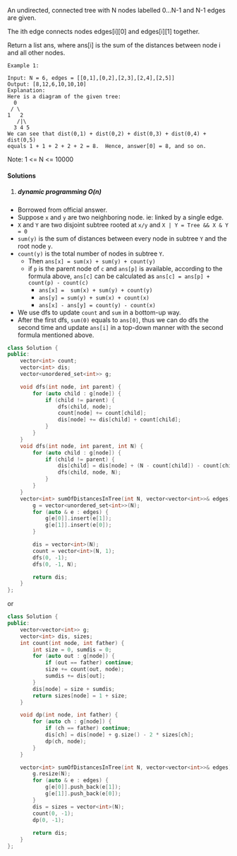 An undirected, connected tree with N nodes labelled 0...N-1 and N-1 edges are given.

The ith edge connects nodes edges[i][0] and edges[i][1] together.

Return a list ans, where ans[i] is the sum of the distances between node i and all other nodes.

```
Example 1:

Input: N = 6, edges = [[0,1],[0,2],[2,3],[2,4],[2,5]]
Output: [8,12,6,10,10,10]
Explanation: 
Here is a diagram of the given tree:
  0
 / \
1   2
   /|\
  3 4 5
We can see that dist(0,1) + dist(0,2) + dist(0,3) + dist(0,4) + dist(0,5)
equals 1 + 1 + 2 + 2 + 2 = 8.  Hence, answer[0] = 8, and so on.
```
Note: 1 <= N <= 10000


#### Solutions

1. ##### dynamic programming O(n)

- Borrowed from official answer.
- Suppose `x` and `y` are two neighboring node. ie: linked by a single edge.
- `X` and `Y` are two disjoint subtree rooted at `x/y` and `X | Y = Tree && X & Y = 0`
- `sum(y)` is the sum of distances between every node in subtree `Y` and the root node `y`.
- `count(y)` is the total number of nodes in subtree `Y`.
    - Then `ans[x] = sum(x) + sum(y) + count(y)`
    - if `p` is the parent node of `c` and `ans[p]` is available, according to the formula above, `ans[c]` can be calculated as `ans[c] = ans[p] + count(p) - count(c)`
        - `ans[x] =  sum(x) + sum(y) + count(y)`
        - `ans[y] = sum(y) + sum(x) + count(x)`
        - `ans[x] - ans[y] = count(y) - count(x)`
- We use dfs to update `count` and `sum` in a bottom-up way.
- After the first dfs, `sum(0)` equals to `ans[0]`, thus we can do dfs the second time and update `ans[i]` in a top-down manner with the second formula mentioned above.


```cpp
class Solution {
public:
    vector<int> count;
    vector<int> dis;
    vector<unordered_set<int>> g;

    void dfs(int node, int parent) {
        for (auto child : g[node]) {
            if (child != parent) {
                dfs(child, node);
                count[node] += count[child];
                dis[node] += dis[child] + count[child];
            }
        }
    }
    void dfs(int node, int parent, int N) {
        for (auto child : g[node]) {
            if (child != parent) {
                dis[child] = dis[node] + (N - count[child]) - count[child];
                dfs(child, node, N);
            }
        }
    }
    vector<int> sumOfDistancesInTree(int N, vector<vector<int>>& edges) {
        g = vector<unordered_set<int>>(N);
        for (auto & e : edges) {
            g[e[0]].insert(e[1]);
            g[e[1]].insert(e[0]);
        }

        dis = vector<int>(N);
        count = vector<int>(N, 1);
        dfs(0, -1);
        dfs(0, -1, N);

        return dis;
    }
};
```

or

```cpp
class Solution {
public:
    vector<vector<int>> g;
    vector<int> dis, sizes;
    int count(int node, int father) {
        int size = 0, sumdis = 0;
        for (auto out : g[node]) {
            if (out == father) continue;
            size += count(out, node);
            sumdis += dis[out];
        }
        dis[node] = size + sumdis;
        return sizes[node] = 1 + size;
    }

    void dp(int node, int father) {
        for (auto ch : g[node]) {
            if (ch == father) continue;
            dis[ch] = dis[node] + g.size() - 2 * sizes[ch];
            dp(ch, node);
        }
    }

    vector<int> sumOfDistancesInTree(int N, vector<vector<int>>& edges) {
        g.resize(N);
        for (auto & e : edges) {
            g[e[0]].push_back(e[1]);
            g[e[1]].push_back(e[0]);
        }
        dis = sizes = vector<int>(N);
        count(0, -1);
        dp(0, -1);
        
        return dis;
    }
};
```